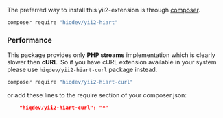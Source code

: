 The preferred way to install this yii2-extension is through [composer](http://getcomposer.org/download/).

```sh
composer require "hiqdev/yii2-hiart"
```

### Performance

This package provides only **PHP streams** implementation which is clearly slower then **cURL**.
So if you have cURL extension available in your system please use `hiqdev/yii2-hiart-curl` package instead.

```sh
composer require "hiqdev/yii2-hiart-curl"
```

or add these lines to the require section of your composer.json:

```json
    "hiqdev/yii2-hiart-curl": "*"
```
